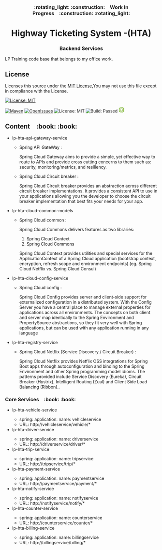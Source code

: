 <h3 align="center">:rotating_light: :construction:&ensp;&ensp;Work In Progress&ensp;&ensp;:construction: :rotating_light:</h3>
<h1 align="center"> Highway Ticketing System -(HTA) </h1>
<h3 align="center"> Backend Services </h3>
LP Training code base that belongs to my office work.

<h2>License</h2>

<p>Licenses this source under the <u>MIT License</u>,You may not use this file except in compliance with the License.</p>
<!-- Badges -->
<p align="left">
  <a href="LICENSE.md">
    <img src="https://img.shields.io/badge/License-MIT-blue.svg" alt="License: MIT" height="18">
  </a>
</p>

[![Maven](https://img.shields.io/badge/maven%20central-2.0-yellowgreen)](http://stackoverflow.com/questions/tagged/maven)
[![OpenIssues](https://img.shields.io/github/issues/sriThariduSangeeth/Highway-ticketing-automation-for-mtc-lp?style=social)](https://github.com/sriThariduSangeeth/Highway-ticketing-automation-for-mtc-lp/issues)
<img src="https://spring.io/images/spring-logo-9146a4d3298760c2e7e49595184e1975.svg" alt="License: MIT" height="25">
  <a>
    <img src="https://img.shields.io/badge/Build-Passed-green" alt="Build: Passed" height="18">
  </a>
 <a>
    <img src="https://raw.githubusercontent.com/acervenky/animated-github-badges/master/assets/devbadge.gif" alt="Build: Passed" height="18">
  </a>

<h2>Content&ensp;&ensp;:book: :book:</h2>

<ul>
    <li>lp-hta-api-gateway-service</li>
      <ul>
        <li>Spring API GateWay :
          <p>Spring Cloud Gateway aims to provide a simple, yet effective way to route to APIs and provide cross cutting concerns to them such as: security, monitoring/metrics, and resiliency.</p>
        </li>
        <li>Spring Cloud Circuit breaker :
          <p>Spring Cloud Circuit breaker provides an abstraction across different circuit breaker implementations. It provides a consistent API to use in your applications allowing you the developer to choose the circuit breaker implementation that best fits your needs for your app.</p>
        </li>
      </ul>
    <li>lp-hta-cloud-common-models</li>
      <ul>
        <li>Spring Cloud common :
          <p>Spring Cloud Commons delivers features as two libraries: </P>
            <ol>
              <li>Spring Cloud Context</li>
              <li>Spring Cloud Commons</li>
            </ol>
          <p>Spring Cloud Context provides utilities and special services for the ApplicationContext of a Spring Cloud application (bootstrap context, encryption, refresh scope and environment endpoints).(eg. Spring Cloud Netflix vs. Spring Cloud Consul)</p>
        </li>
      </ul>
    <li>lp-hta-cloud-config-service</li>
      <ul>
        <li>Spring Cloud config :
          <p>Spring Cloud Config provides server and client-side support for externalized configuration in a distributed system. With the Config Server you have a central place to manage external properties for applications across all environments. The concepts on both client and server map identically to the Spring Environment and PropertySource abstractions, so they fit very well with Spring applications, but can be used with any application running in any language</p>
        </li>
      </ul>
    <li>lp-hta-registry-service</li>
      <ul>
        <li>Spring Cloud Netflix (Service Discovery / Circuit Breaker) :
          <p>Spring Cloud Netflix provides Netflix OSS integrations for Spring Boot apps through autoconfiguration and binding to the Spring Environment and other Spring programming model idioms. The patterns provided include Service Discovery (Eureka), Circuit Breaker (Hystrix), Intelligent Routing (Zuul) and Client Side Load Balancing (Ribbon)..</p>
        </li>
      </ul>
</ul> 

<h3>Core Services&ensp;&ensp;:book: :book:</h3>

<ul>
  <li>lp-hta-vehicle-service</li>
    <ul>
      <li> spring: application: name: vehicleservice </li>
      <li> URL:  <a> http://vehicleservice/vehicle/* </a>  </li>
    </ul>
  <li>lp-hta-driver-service</li>
    <ul>
      <li> spring: application: name: driverservice </li>
      <li> URL:  <a> http://driverservice/driver/* </a>  </li>
    </ul>
  <li>lp-hta-trip-service</li>
    <ul>
      <li> spring: application: name: tripservice </li>
      <li> URL:  <a> http://tripservice/trip/* </a>  </li>
    </ul>
  <li>lp-hta-payment-service</li>
    <ul>
      <li> spring: application: name: paymentservice </li>
      <li> URL:  <a> http://paymentservice/payment/* </a>  </li>
    </ul>
  <li>lp-hta-notify-service</li>
    <ul>
      <li> spring: application: name: notifyservice </li>
      <li> URL:  <a> http://notifyservice/notify/* </a>  </li>
    </ul>
  <li>lp-hta-counter-service</li>
    <ul>
      <li> spring: application: name: counterservice </li>
      <li> URL:  <a> http://counterservice/counter/* </a>  </li>
    </ul>
  <li>lp-hta-billing-service</li>
    <ul>
      <li> spring: application: name: billingservice </li>
      <li> URL:  <a> http://billingservice/billing/* </a>  </li>
    </ul>
</ul> 


